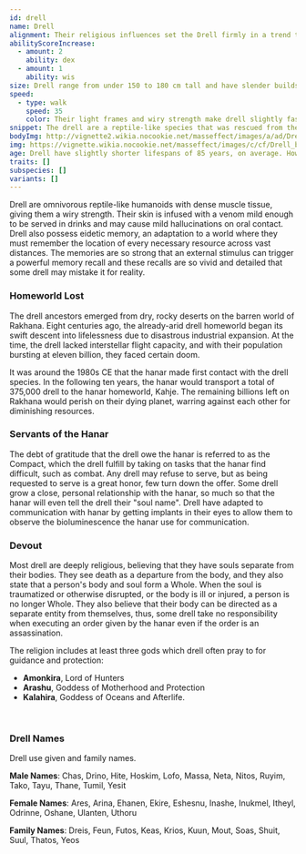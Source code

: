 ```yaml
---
id: drell
name: Drell
alignment: Their religious influences set the Drell firmly in a trend towards lawful neutral, but this is often dependent on their station in life and career.
abilityScoreIncrease:
  - amount: 2
    ability: dex
  - amount: 1
    ability: wis
size: Drell range from under 150 to 180 cm tall and have slender builds. Your size is Medium.
speed:
  - type: walk
    speed: 35
    color: Their light frames and wiry strength make drell slightly faster than other species.
snippet: The drell are a reptile-like species that was rescued from their dying homeworld by the hanar following the first contact between the two. Since then, the drell have remained loyal to the hanar for their camaraderie and have fit comfortably into galactic civilization.
bodyImg: http://vignette2.wikia.nocookie.net/masseffect/images/a/ad/Drell_MP.png/revision/latest/scale-to-width-down/500
img: https://vignette.wikia.nocookie.net/masseffect/images/c/cf/Drell_biotic_field.png/revision/latest/scale-to-width-down/640?cb=20130623224527
age: Drell have slightly shorter lifespans of 85 years, on average. However, Kepral's Syndrome - a unique, incurable disease caused by long-term exposure to humid climates - is the leading cause of death.
traits: []
subspecies: []
variants: []
---
```


Drell are omnivorous reptile-like humanoids with dense muscle tissue, giving them a wiry strength. Their skin is
infused with a venom mild enough to be served in drinks and may cause mild hallucinations on oral contact. Drell
also possess eidetic memory, an adaptation to a world where they must remember the location of every necessary resource
across vast distances. The memories are so strong that an external stimulus can trigger a powerful memory recall and
these recalls are so vivid and detailed that some drell may mistake it for reality.

### Homeworld Lost
The drell ancestors emerged from dry, rocky deserts on the barren world of Rakhana. Eight centuries ago, the already-arid
drell homeworld began its swift descent into lifelessness due to disastrous industrial expansion. At the time, the drell
lacked interstellar flight capacity, and with their population bursting at eleven billion, they faced certain doom.

It was around the 1980s CE that the hanar made first contact with the drell species. In the following ten years, the hanar
would transport a total of 375,000 drell to the hanar homeworld, Kahje. The remaining billions left on Rakhana would
perish on their dying planet, warring against each other for diminishing resources.

### Servants of the Hanar
The debt of gratitude that the drell owe the hanar is referred to as the Compact, which the drell fulfill by taking on
tasks that the hanar find difficult, such as combat. Any drell may refuse to serve, but as being requested to serve
is a great honor, few turn down the offer. Some drell grow a close, personal relationship with the hanar, so much so
that the hanar will even tell the drell their "soul name". Drell have adapted to communication with hanar by getting
implants in their eyes to allow them to observe the bioluminescence the hanar use for communication.

### Devout
Most drell are deeply religious, believing that they have souls separate from their bodies. They see death as a
departure from the body, and they also state that a person's body and soul form a Whole. When the soul is traumatized or
otherwise disrupted, or the body is ill or injured, a person is no longer Whole. They also believe that their body can be
directed as a separate entity from themselves, thus, some drell take no responsibility when executing an order given by
the hanar even if the order is an assassination.

The religion includes at least three gods which drell often pray to for guidance and protection:

- __Amonkira__, Lord of Hunters
- __Arashu__, Goddess of Motherhood and Protection
- __Kalahira__, Goddess of Oceans and Afterlife.

<br>

### Drell Names
Drell use given and family names.

__Male Names__: Chas, Drino, Hite, Hoskim, Lofo, Massa, Neta, Nitos, Ruyim, Tako, Tayu, Thane, Tumil, Yesit

__Female Names__: Ares, Arina, Ehanen, Ekire, Eshesnu, Inashe, Inukmel, Itheyl, Odrinne, Oshane, Ulanten, Uthoru

__Family Names__: Dreis, Feun, Futos, Keas, Krios, Kuun, Mout, Soas, Shuit, Suul, Thatos, Yeos


<me-source-reference pages="Drell" source="wiki"></me-source-reference>
